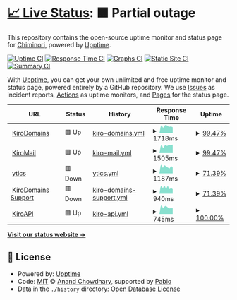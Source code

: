 # [📈 Live Status](https://status.zkyrylo.eu.org): <!--live status--> **🟧 Partial outage**

This repository contains the open-source uptime monitor and status page for [Chiminori](https://chiminori.eu.org), powered by [Upptime](https://github.com/upptime/upptime).

[![Uptime CI](https://github.com/kirilloooo/status/workflows/Uptime%20CI/badge.svg)](https://github.com/kirilloooo/status/actions?query=workflow%3A%22Uptime+CI%22)
[![Response Time CI](https://github.com/kirilloooo/status/workflows/Response%20Time%20CI/badge.svg)](https://github.com/kirilloooo/status/actions?query=workflow%3A%22Response+Time+CI%22)
[![Graphs CI](https://github.com/kirilloooo/status/workflows/Graphs%20CI/badge.svg)](https://github.com/kirilloooo/status/actions?query=workflow%3A%22Graphs+CI%22)
[![Static Site CI](https://github.com/kirilloooo/status/workflows/Static%20Site%20CI/badge.svg)](https://github.com/kirilloooo/status/actions?query=workflow%3A%22Static+Site+CI%22)
[![Summary CI](https://github.com/kirilloooo/status/workflows/Summary%20CI/badge.svg)](https://github.com/kirilloooo/status/actions?query=workflow%3A%22Summary+CI%22)

With [Upptime](https://upptime.js.org), you can get your own unlimited and free uptime monitor and status page, powered entirely by a GitHub repository. We use [Issues](https://github.com/kirilloooo/status/issues) as incident reports, [Actions](https://github.com/kirilloooo/status/actions) as uptime monitors, and [Pages](https://status.zkyrylo.eu.org) for the status page.

<!--start: status pages-->
<!-- This summary is generated by Upptime (https://github.com/upptime/upptime) -->
<!-- Do not edit this manually, your changes will be overwritten -->
<!-- prettier-ignore -->
| URL | Status | History | Response Time | Uptime |
| --- | ------ | ------- | ------------- | ------ |
| <img alt="" src="https://icons.duckduckgo.com/ip3/kiro.pw.ico" height="13"> [KiroDomains](https://kiro.pw) | 🟩 Up | [kiro-domains.yml](https://github.com/kirilloooo/status/commits/HEAD/history/kiro-domains.yml) | <details><summary><img alt="Response time graph" src="./graphs/kiro-domains/response-time-week.png" height="20"> 1718ms</summary><br><a href="https://status.zkyrylo.eu.org/history/kiro-domains"><img alt="Response time 918" src="https://img.shields.io/endpoint?url=https%3A%2F%2Fraw.githubusercontent.com%2Fkirilloooo%2Fstatus%2FHEAD%2Fapi%2Fkiro-domains%2Fresponse-time.json"></a><br><a href="https://status.zkyrylo.eu.org/history/kiro-domains"><img alt="24-hour response time 1425" src="https://img.shields.io/endpoint?url=https%3A%2F%2Fraw.githubusercontent.com%2Fkirilloooo%2Fstatus%2FHEAD%2Fapi%2Fkiro-domains%2Fresponse-time-day.json"></a><br><a href="https://status.zkyrylo.eu.org/history/kiro-domains"><img alt="7-day response time 1718" src="https://img.shields.io/endpoint?url=https%3A%2F%2Fraw.githubusercontent.com%2Fkirilloooo%2Fstatus%2FHEAD%2Fapi%2Fkiro-domains%2Fresponse-time-week.json"></a><br><a href="https://status.zkyrylo.eu.org/history/kiro-domains"><img alt="30-day response time 1216" src="https://img.shields.io/endpoint?url=https%3A%2F%2Fraw.githubusercontent.com%2Fkirilloooo%2Fstatus%2FHEAD%2Fapi%2Fkiro-domains%2Fresponse-time-month.json"></a><br><a href="https://status.zkyrylo.eu.org/history/kiro-domains"><img alt="1-year response time 918" src="https://img.shields.io/endpoint?url=https%3A%2F%2Fraw.githubusercontent.com%2Fkirilloooo%2Fstatus%2FHEAD%2Fapi%2Fkiro-domains%2Fresponse-time-year.json"></a></details> | <details><summary><a href="https://status.zkyrylo.eu.org/history/kiro-domains">99.47%</a></summary><a href="https://status.zkyrylo.eu.org/history/kiro-domains"><img alt="All-time uptime 99.91%" src="https://img.shields.io/endpoint?url=https%3A%2F%2Fraw.githubusercontent.com%2Fkirilloooo%2Fstatus%2FHEAD%2Fapi%2Fkiro-domains%2Fuptime.json"></a><br><a href="https://status.zkyrylo.eu.org/history/kiro-domains"><img alt="24-hour uptime 96.31%" src="https://img.shields.io/endpoint?url=https%3A%2F%2Fraw.githubusercontent.com%2Fkirilloooo%2Fstatus%2FHEAD%2Fapi%2Fkiro-domains%2Fuptime-day.json"></a><br><a href="https://status.zkyrylo.eu.org/history/kiro-domains"><img alt="7-day uptime 99.47%" src="https://img.shields.io/endpoint?url=https%3A%2F%2Fraw.githubusercontent.com%2Fkirilloooo%2Fstatus%2FHEAD%2Fapi%2Fkiro-domains%2Fuptime-week.json"></a><br><a href="https://status.zkyrylo.eu.org/history/kiro-domains"><img alt="30-day uptime 99.88%" src="https://img.shields.io/endpoint?url=https%3A%2F%2Fraw.githubusercontent.com%2Fkirilloooo%2Fstatus%2FHEAD%2Fapi%2Fkiro-domains%2Fuptime-month.json"></a><br><a href="https://status.zkyrylo.eu.org/history/kiro-domains"><img alt="1-year uptime 99.91%" src="https://img.shields.io/endpoint?url=https%3A%2F%2Fraw.githubusercontent.com%2Fkirilloooo%2Fstatus%2FHEAD%2Fapi%2Fkiro-domains%2Fuptime-year.json"></a></details>
| <img alt="" src="https://icons.duckduckgo.com/ip3/m.kiro.pw.ico" height="13"> [KiroMail](https://m.kiro.pw) | 🟩 Up | [kiro-mail.yml](https://github.com/kirilloooo/status/commits/HEAD/history/kiro-mail.yml) | <details><summary><img alt="Response time graph" src="./graphs/kiro-mail/response-time-week.png" height="20"> 1505ms</summary><br><a href="https://status.zkyrylo.eu.org/history/kiro-mail"><img alt="Response time 1701" src="https://img.shields.io/endpoint?url=https%3A%2F%2Fraw.githubusercontent.com%2Fkirilloooo%2Fstatus%2FHEAD%2Fapi%2Fkiro-mail%2Fresponse-time.json"></a><br><a href="https://status.zkyrylo.eu.org/history/kiro-mail"><img alt="24-hour response time 1526" src="https://img.shields.io/endpoint?url=https%3A%2F%2Fraw.githubusercontent.com%2Fkirilloooo%2Fstatus%2FHEAD%2Fapi%2Fkiro-mail%2Fresponse-time-day.json"></a><br><a href="https://status.zkyrylo.eu.org/history/kiro-mail"><img alt="7-day response time 1505" src="https://img.shields.io/endpoint?url=https%3A%2F%2Fraw.githubusercontent.com%2Fkirilloooo%2Fstatus%2FHEAD%2Fapi%2Fkiro-mail%2Fresponse-time-week.json"></a><br><a href="https://status.zkyrylo.eu.org/history/kiro-mail"><img alt="30-day response time 1421" src="https://img.shields.io/endpoint?url=https%3A%2F%2Fraw.githubusercontent.com%2Fkirilloooo%2Fstatus%2FHEAD%2Fapi%2Fkiro-mail%2Fresponse-time-month.json"></a><br><a href="https://status.zkyrylo.eu.org/history/kiro-mail"><img alt="1-year response time 1701" src="https://img.shields.io/endpoint?url=https%3A%2F%2Fraw.githubusercontent.com%2Fkirilloooo%2Fstatus%2FHEAD%2Fapi%2Fkiro-mail%2Fresponse-time-year.json"></a></details> | <details><summary><a href="https://status.zkyrylo.eu.org/history/kiro-mail">99.47%</a></summary><a href="https://status.zkyrylo.eu.org/history/kiro-mail"><img alt="All-time uptime 99.27%" src="https://img.shields.io/endpoint?url=https%3A%2F%2Fraw.githubusercontent.com%2Fkirilloooo%2Fstatus%2FHEAD%2Fapi%2Fkiro-mail%2Fuptime.json"></a><br><a href="https://status.zkyrylo.eu.org/history/kiro-mail"><img alt="24-hour uptime 96.31%" src="https://img.shields.io/endpoint?url=https%3A%2F%2Fraw.githubusercontent.com%2Fkirilloooo%2Fstatus%2FHEAD%2Fapi%2Fkiro-mail%2Fuptime-day.json"></a><br><a href="https://status.zkyrylo.eu.org/history/kiro-mail"><img alt="7-day uptime 99.47%" src="https://img.shields.io/endpoint?url=https%3A%2F%2Fraw.githubusercontent.com%2Fkirilloooo%2Fstatus%2FHEAD%2Fapi%2Fkiro-mail%2Fuptime-week.json"></a><br><a href="https://status.zkyrylo.eu.org/history/kiro-mail"><img alt="30-day uptime 99.88%" src="https://img.shields.io/endpoint?url=https%3A%2F%2Fraw.githubusercontent.com%2Fkirilloooo%2Fstatus%2FHEAD%2Fapi%2Fkiro-mail%2Fuptime-month.json"></a><br><a href="https://status.zkyrylo.eu.org/history/kiro-mail"><img alt="1-year uptime 99.27%" src="https://img.shields.io/endpoint?url=https%3A%2F%2Fraw.githubusercontent.com%2Fkirilloooo%2Fstatus%2FHEAD%2Fapi%2Fkiro-mail%2Fuptime-year.json"></a></details>
| <img alt="" src="https://icons.duckduckgo.com/ip3/fy.oo.gd.ico" height="13"> [ytics](https://fy.oo.gd) | 🟥 Down | [ytics.yml](https://github.com/kirilloooo/status/commits/HEAD/history/ytics.yml) | <details><summary><img alt="Response time graph" src="./graphs/ytics/response-time-week.png" height="20"> 1187ms</summary><br><a href="https://status.zkyrylo.eu.org/history/ytics"><img alt="Response time 1276" src="https://img.shields.io/endpoint?url=https%3A%2F%2Fraw.githubusercontent.com%2Fkirilloooo%2Fstatus%2FHEAD%2Fapi%2Fytics%2Fresponse-time.json"></a><br><a href="https://status.zkyrylo.eu.org/history/ytics"><img alt="24-hour response time 1055" src="https://img.shields.io/endpoint?url=https%3A%2F%2Fraw.githubusercontent.com%2Fkirilloooo%2Fstatus%2FHEAD%2Fapi%2Fytics%2Fresponse-time-day.json"></a><br><a href="https://status.zkyrylo.eu.org/history/ytics"><img alt="7-day response time 1187" src="https://img.shields.io/endpoint?url=https%3A%2F%2Fraw.githubusercontent.com%2Fkirilloooo%2Fstatus%2FHEAD%2Fapi%2Fytics%2Fresponse-time-week.json"></a><br><a href="https://status.zkyrylo.eu.org/history/ytics"><img alt="30-day response time 1237" src="https://img.shields.io/endpoint?url=https%3A%2F%2Fraw.githubusercontent.com%2Fkirilloooo%2Fstatus%2FHEAD%2Fapi%2Fytics%2Fresponse-time-month.json"></a><br><a href="https://status.zkyrylo.eu.org/history/ytics"><img alt="1-year response time 1276" src="https://img.shields.io/endpoint?url=https%3A%2F%2Fraw.githubusercontent.com%2Fkirilloooo%2Fstatus%2FHEAD%2Fapi%2Fytics%2Fresponse-time-year.json"></a></details> | <details><summary><a href="https://status.zkyrylo.eu.org/history/ytics">71.39%</a></summary><a href="https://status.zkyrylo.eu.org/history/ytics"><img alt="All-time uptime 97.23%" src="https://img.shields.io/endpoint?url=https%3A%2F%2Fraw.githubusercontent.com%2Fkirilloooo%2Fstatus%2FHEAD%2Fapi%2Fytics%2Fuptime.json"></a><br><a href="https://status.zkyrylo.eu.org/history/ytics"><img alt="24-hour uptime 0.00%" src="https://img.shields.io/endpoint?url=https%3A%2F%2Fraw.githubusercontent.com%2Fkirilloooo%2Fstatus%2FHEAD%2Fapi%2Fytics%2Fuptime-day.json"></a><br><a href="https://status.zkyrylo.eu.org/history/ytics"><img alt="7-day uptime 71.39%" src="https://img.shields.io/endpoint?url=https%3A%2F%2Fraw.githubusercontent.com%2Fkirilloooo%2Fstatus%2FHEAD%2Fapi%2Fytics%2Fuptime-week.json"></a><br><a href="https://status.zkyrylo.eu.org/history/ytics"><img alt="30-day uptime 93.42%" src="https://img.shields.io/endpoint?url=https%3A%2F%2Fraw.githubusercontent.com%2Fkirilloooo%2Fstatus%2FHEAD%2Fapi%2Fytics%2Fuptime-month.json"></a><br><a href="https://status.zkyrylo.eu.org/history/ytics"><img alt="1-year uptime 97.23%" src="https://img.shields.io/endpoint?url=https%3A%2F%2Fraw.githubusercontent.com%2Fkirilloooo%2Fstatus%2FHEAD%2Fapi%2Fytics%2Fuptime-year.json"></a></details>
| <img alt="" src="https://icons.duckduckgo.com/ip3/support.kiro.pw.ico" height="13"> [KiroDomains Support](https://support.kiro.pw) | 🟥 Down | [kiro-domains-support.yml](https://github.com/kirilloooo/status/commits/HEAD/history/kiro-domains-support.yml) | <details><summary><img alt="Response time graph" src="./graphs/kiro-domains-support/response-time-week.png" height="20"> 940ms</summary><br><a href="https://status.zkyrylo.eu.org/history/kiro-domains-support"><img alt="Response time 1071" src="https://img.shields.io/endpoint?url=https%3A%2F%2Fraw.githubusercontent.com%2Fkirilloooo%2Fstatus%2FHEAD%2Fapi%2Fkiro-domains-support%2Fresponse-time.json"></a><br><a href="https://status.zkyrylo.eu.org/history/kiro-domains-support"><img alt="24-hour response time 699" src="https://img.shields.io/endpoint?url=https%3A%2F%2Fraw.githubusercontent.com%2Fkirilloooo%2Fstatus%2FHEAD%2Fapi%2Fkiro-domains-support%2Fresponse-time-day.json"></a><br><a href="https://status.zkyrylo.eu.org/history/kiro-domains-support"><img alt="7-day response time 940" src="https://img.shields.io/endpoint?url=https%3A%2F%2Fraw.githubusercontent.com%2Fkirilloooo%2Fstatus%2FHEAD%2Fapi%2Fkiro-domains-support%2Fresponse-time-week.json"></a><br><a href="https://status.zkyrylo.eu.org/history/kiro-domains-support"><img alt="30-day response time 1068" src="https://img.shields.io/endpoint?url=https%3A%2F%2Fraw.githubusercontent.com%2Fkirilloooo%2Fstatus%2FHEAD%2Fapi%2Fkiro-domains-support%2Fresponse-time-month.json"></a><br><a href="https://status.zkyrylo.eu.org/history/kiro-domains-support"><img alt="1-year response time 1071" src="https://img.shields.io/endpoint?url=https%3A%2F%2Fraw.githubusercontent.com%2Fkirilloooo%2Fstatus%2FHEAD%2Fapi%2Fkiro-domains-support%2Fresponse-time-year.json"></a></details> | <details><summary><a href="https://status.zkyrylo.eu.org/history/kiro-domains-support">71.39%</a></summary><a href="https://status.zkyrylo.eu.org/history/kiro-domains-support"><img alt="All-time uptime 97.15%" src="https://img.shields.io/endpoint?url=https%3A%2F%2Fraw.githubusercontent.com%2Fkirilloooo%2Fstatus%2FHEAD%2Fapi%2Fkiro-domains-support%2Fuptime.json"></a><br><a href="https://status.zkyrylo.eu.org/history/kiro-domains-support"><img alt="24-hour uptime 0.00%" src="https://img.shields.io/endpoint?url=https%3A%2F%2Fraw.githubusercontent.com%2Fkirilloooo%2Fstatus%2FHEAD%2Fapi%2Fkiro-domains-support%2Fuptime-day.json"></a><br><a href="https://status.zkyrylo.eu.org/history/kiro-domains-support"><img alt="7-day uptime 71.39%" src="https://img.shields.io/endpoint?url=https%3A%2F%2Fraw.githubusercontent.com%2Fkirilloooo%2Fstatus%2FHEAD%2Fapi%2Fkiro-domains-support%2Fuptime-week.json"></a><br><a href="https://status.zkyrylo.eu.org/history/kiro-domains-support"><img alt="30-day uptime 93.42%" src="https://img.shields.io/endpoint?url=https%3A%2F%2Fraw.githubusercontent.com%2Fkirilloooo%2Fstatus%2FHEAD%2Fapi%2Fkiro-domains-support%2Fuptime-month.json"></a><br><a href="https://status.zkyrylo.eu.org/history/kiro-domains-support"><img alt="1-year uptime 97.15%" src="https://img.shields.io/endpoint?url=https%3A%2F%2Fraw.githubusercontent.com%2Fkirilloooo%2Fstatus%2FHEAD%2Fapi%2Fkiro-domains-support%2Fuptime-year.json"></a></details>
| <img alt="" src="https://icons.duckduckgo.com/ip3/api.kiro.pw.ico" height="13"> [KiroAPI](https://api.kiro.pw) | 🟩 Up | [kiro-api.yml](https://github.com/kirilloooo/status/commits/HEAD/history/kiro-api.yml) | <details><summary><img alt="Response time graph" src="./graphs/kiro-api/response-time-week.png" height="20"> 745ms</summary><br><a href="https://status.zkyrylo.eu.org/history/kiro-api"><img alt="Response time 630" src="https://img.shields.io/endpoint?url=https%3A%2F%2Fraw.githubusercontent.com%2Fkirilloooo%2Fstatus%2FHEAD%2Fapi%2Fkiro-api%2Fresponse-time.json"></a><br><a href="https://status.zkyrylo.eu.org/history/kiro-api"><img alt="24-hour response time 636" src="https://img.shields.io/endpoint?url=https%3A%2F%2Fraw.githubusercontent.com%2Fkirilloooo%2Fstatus%2FHEAD%2Fapi%2Fkiro-api%2Fresponse-time-day.json"></a><br><a href="https://status.zkyrylo.eu.org/history/kiro-api"><img alt="7-day response time 745" src="https://img.shields.io/endpoint?url=https%3A%2F%2Fraw.githubusercontent.com%2Fkirilloooo%2Fstatus%2FHEAD%2Fapi%2Fkiro-api%2Fresponse-time-week.json"></a><br><a href="https://status.zkyrylo.eu.org/history/kiro-api"><img alt="30-day response time 690" src="https://img.shields.io/endpoint?url=https%3A%2F%2Fraw.githubusercontent.com%2Fkirilloooo%2Fstatus%2FHEAD%2Fapi%2Fkiro-api%2Fresponse-time-month.json"></a><br><a href="https://status.zkyrylo.eu.org/history/kiro-api"><img alt="1-year response time 630" src="https://img.shields.io/endpoint?url=https%3A%2F%2Fraw.githubusercontent.com%2Fkirilloooo%2Fstatus%2FHEAD%2Fapi%2Fkiro-api%2Fresponse-time-year.json"></a></details> | <details><summary><a href="https://status.zkyrylo.eu.org/history/kiro-api">100.00%</a></summary><a href="https://status.zkyrylo.eu.org/history/kiro-api"><img alt="All-time uptime 100.00%" src="https://img.shields.io/endpoint?url=https%3A%2F%2Fraw.githubusercontent.com%2Fkirilloooo%2Fstatus%2FHEAD%2Fapi%2Fkiro-api%2Fuptime.json"></a><br><a href="https://status.zkyrylo.eu.org/history/kiro-api"><img alt="24-hour uptime 100.00%" src="https://img.shields.io/endpoint?url=https%3A%2F%2Fraw.githubusercontent.com%2Fkirilloooo%2Fstatus%2FHEAD%2Fapi%2Fkiro-api%2Fuptime-day.json"></a><br><a href="https://status.zkyrylo.eu.org/history/kiro-api"><img alt="7-day uptime 100.00%" src="https://img.shields.io/endpoint?url=https%3A%2F%2Fraw.githubusercontent.com%2Fkirilloooo%2Fstatus%2FHEAD%2Fapi%2Fkiro-api%2Fuptime-week.json"></a><br><a href="https://status.zkyrylo.eu.org/history/kiro-api"><img alt="30-day uptime 100.00%" src="https://img.shields.io/endpoint?url=https%3A%2F%2Fraw.githubusercontent.com%2Fkirilloooo%2Fstatus%2FHEAD%2Fapi%2Fkiro-api%2Fuptime-month.json"></a><br><a href="https://status.zkyrylo.eu.org/history/kiro-api"><img alt="1-year uptime 100.00%" src="https://img.shields.io/endpoint?url=https%3A%2F%2Fraw.githubusercontent.com%2Fkirilloooo%2Fstatus%2FHEAD%2Fapi%2Fkiro-api%2Fuptime-year.json"></a></details>

<!--end: status pages-->

[**Visit our status website →**](https://status.zkyrylo.eu.org)

## 📄 License

- Powered by: [Upptime](https://github.com/upptime/upptime)
- Code: [MIT](./LICENSE) © [Anand Chowdhary](https://anandchowdhary.com), supported by [Pabio](https://pabio.com)
- Data in the `./history` directory: [Open Database License](https://opendatacommons.org/licenses/odbl/1-0/)
